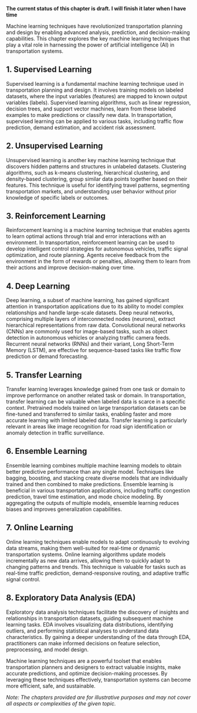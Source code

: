 **The current status of this chapter is draft. I will finish it later when I have time**

Machine learning techniques have revolutionized transportation planning and design by enabling advanced analysis, prediction, and decision-making capabilities. This chapter explores the key machine learning techniques that play a vital role in harnessing the power of artificial intelligence (AI) in transportation systems.

**1. Supervised Learning**
--------------------------

Supervised learning is a fundamental machine learning technique used in transportation planning and design. It involves training models on labeled datasets, where the input variables (features) are mapped to known output variables (labels). Supervised learning algorithms, such as linear regression, decision trees, and support vector machines, learn from these labeled examples to make predictions or classify new data. In transportation, supervised learning can be applied to various tasks, including traffic flow prediction, demand estimation, and accident risk assessment.

**2. Unsupervised Learning**
----------------------------

Unsupervised learning is another key machine learning technique that discovers hidden patterns and structures in unlabeled datasets. Clustering algorithms, such as k-means clustering, hierarchical clustering, and density-based clustering, group similar data points together based on their features. This technique is useful for identifying travel patterns, segmenting transportation markets, and understanding user behavior without prior knowledge of specific labels or outcomes.

**3. Reinforcement Learning**
-----------------------------

Reinforcement learning is a machine learning technique that enables agents to learn optimal actions through trial and error interactions with an environment. In transportation, reinforcement learning can be used to develop intelligent control strategies for autonomous vehicles, traffic signal optimization, and route planning. Agents receive feedback from the environment in the form of rewards or penalties, allowing them to learn from their actions and improve decision-making over time.

**4. Deep Learning**
--------------------

Deep learning, a subset of machine learning, has gained significant attention in transportation applications due to its ability to model complex relationships and handle large-scale datasets. Deep neural networks, comprising multiple layers of interconnected nodes (neurons), extract hierarchical representations from raw data. Convolutional neural networks (CNNs) are commonly used for image-based tasks, such as object detection in autonomous vehicles or analyzing traffic camera feeds. Recurrent neural networks (RNNs) and their variant, Long Short-Term Memory (LSTM), are effective for sequence-based tasks like traffic flow prediction or demand forecasting.

**5. Transfer Learning**
------------------------

Transfer learning leverages knowledge gained from one task or domain to improve performance on another related task or domain. In transportation, transfer learning can be valuable when labeled data is scarce in a specific context. Pretrained models trained on large transportation datasets can be fine-tuned and transferred to similar tasks, enabling faster and more accurate learning with limited labeled data. Transfer learning is particularly relevant in areas like image recognition for road sign identification or anomaly detection in traffic surveillance.

**6. Ensemble Learning**
------------------------

Ensemble learning combines multiple machine learning models to obtain better predictive performance than any single model. Techniques like bagging, boosting, and stacking create diverse models that are individually trained and then combined to make predictions. Ensemble learning is beneficial in various transportation applications, including traffic congestion prediction, travel time estimation, and mode choice modeling. By aggregating the outputs of multiple models, ensemble learning reduces biases and improves generalization capabilities.

**7. Online Learning**
----------------------

Online learning techniques enable models to adapt continuously to evolving data streams, making them well-suited for real-time or dynamic transportation systems. Online learning algorithms update models incrementally as new data arrives, allowing them to quickly adapt to changing patterns and trends. This technique is valuable for tasks such as real-time traffic prediction, demand-responsive routing, and adaptive traffic signal control.

**8. Exploratory Data Analysis (EDA)**
--------------------------------------

Exploratory data analysis techniques facilitate the discovery of insights and relationships in transportation datasets, guiding subsequent machine learning tasks. EDA involves visualizing data distributions, identifying outliers, and performing statistical analyses to understand data characteristics. By gaining a deeper understanding of the data through EDA, practitioners can make informed decisions on feature selection, preprocessing, and model design.

Machine learning techniques are a powerful toolset that enables transportation planners and designers to extract valuable insights, make accurate predictions, and optimize decision-making processes. By leveraging these techniques effectively, transportation systems can become more efficient, safe, and sustainable.

*Note: The chapters provided are for illustrative purposes and may not cover all aspects or complexities of the given topic.*
